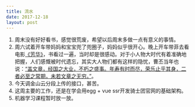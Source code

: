 ```yaml
---
title: 流水
date: 2017-12-18
layout: post
---
```


1. 周末没有好好看书，感觉很荒废，希望以后周末多做一点有意义的事情。
2. 周六试着开车带妈妈和宝宝兜了兜圈子，妈妈似乎很开心。晚上开车带菲去看电影[《芳华》](https://movie.douban.com/subject/26862829/)，书看过一遍，当时却是很感动。对于小人物大时代有着准确地把握，人们感慨被时代遗忘，其实大人物们都有这样的隐忧，曹丕当年也说：[“盖文章，经国之大业，不朽之盛事。年寿有时而尽，荣乐止乎其身，二者必至之常期，未若文章之无穷。”](https://baike.baidu.com/item/%E5%85%B8%E8%AE%BA%C2%B7%E8%AE%BA%E6%96%87/7013652?fr=aladdin)。
3. 今天调金山云分段上传的接口，甚苦。
4. 这周主要的工作，还是在学会用egg + vue ssr开发骑士团官网的基础架构。
5. 机器学习课程暂时放一放。